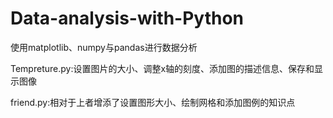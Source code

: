 # Data-analysis-with-Python
使用matplotlib、numpy与pandas进行数据分析

Tempreture.py:设置图片的大小、调整x轴的刻度、添加图的描述信息、保存和显示图像

friend.py:相对于上者增添了设置图形大小、绘制网格和添加图例的知识点
